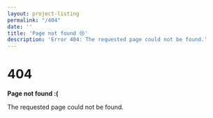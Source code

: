 ```yaml
---
layout: project-listing
permalink: "/404"
date: ''
title: 'Page not found 😢'
description: 'Error 404: The requested page could not be found.'
---
```


  <h1>404</h1>

  <p><strong>Page not found :(</strong></p>
  <p>The requested page could not be found.</p>
